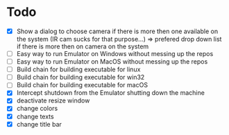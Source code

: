 # Todo
- [X] Show a dialog to choose camera if there is more then one available on the system (IR cam sucks for that purpose...) => prefered drop down list if there is more then on camera on the system
- [ ] Easy way to run Emulator on Windows without messing up the repos
- [ ] Easy way to run Emulator on MacOS without messing up the repos
- [ ] Build chain for building executable for linux
- [ ] Build chain for building executable for win32
- [ ] Build chain for building executable for macOS
- [x] Intercept shutdown from the Emulator shutting down the machine
- [x] deactivate resize window
- [x] change colors
- [x] change texts
- [x] change title bar
